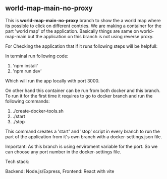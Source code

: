 ## world-map-main-no-proxy 

This is **world-map-main-no-proxy** branch to show the a world map where its possible to click on different contries. We are making a container for the part 'world map' of the application.
Basically things are same on world-map-main but the application on this branch is not using reverse proxy. 

For Checking the application that if it runs following steps will be helpfull:

In terminal run following code:
1. 'npm install'
2. 'npm run dev'

Which will run the app locally with port 3000.


On other hand  this container can be run from both docker and this branch. To run it for the first time  it requires to go to docker branch and run the following commands:

1. ./create-docker-tools.sh
2. ./start
3. ./stop

This command  creates a 'start' and 'stop' script in every branch to run the part of the application from it's own branch with a docker-settings.json file. 

Important: As this branch is using enviroment variable for the port. So we can choose any port number in the docker-settings file. 

Tech stack:

Backend: Node.js/Express,
Frontend: React with vite
